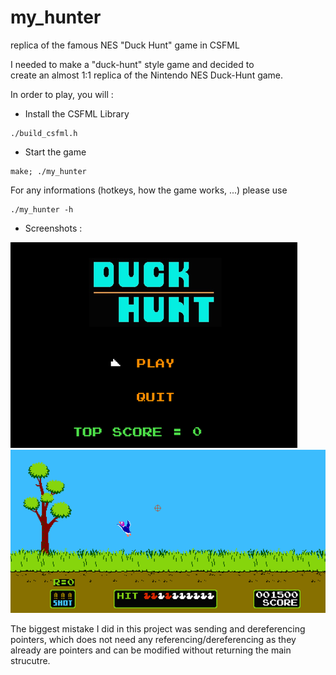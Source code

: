 # my_hunter
replica of the famous NES "Duck Hunt" game in CSFML  
  
I needed to make a "duck-hunt" style game and decided to  
create an almost 1:1 replica of the Nintendo NES Duck-Hunt game.  
  
In order to play, you will :
  
* Install the CSFML Library  
```
./build_csfml.h
```  
  
* Start the game
```
make; ./my_hunter
```  
  
For any informations (hotkeys, how the game works, ...) please use  
  
```
./my_hunter -h
```  
  
* Screenshots :

![my_hunter_menu](https://github.com/pironc/my_hunter/blob/main/screenshots/my_hunter_menu_lowres.png "my_hunter game menu")  
![my_hunter_menu](https://github.com/pironc/my_hunter/blob/main/screenshots/my_hunter_game_lowres.png "my_hunter game menu")

The biggest mistake I did in this project was sending and dereferencing  
pointers, which does not need any referencing/dereferencing as they  
already are pointers and can be modified without returning the main strucutre.
